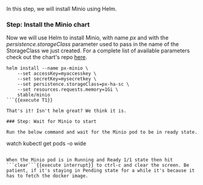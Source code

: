 In this step, we will install Minio using Helm.

### Step: Install the Minio chart

Now we will use Helm to install Minio, with name _px_ and with the _persistence.storageClass_ parameter used to pass in the name of the StorageClass we just created. For a complete list of available parameters check out the chart's repo [here](https://github.com/helm/charts/tree/master/stable/minio).

```
helm install --name px-minio \
    --set accessKey=myaccesskey \
    --set secretKey=mysecretkey \
    --set persistence.storageClass=px-ha-sc \
    --set resources.requests.memory=1Gi \
    stable/minio
```{{execute T1}}

That's it! Isn't helm great? We think it is.

### Step: Wait for Minio to start

Run the below command and wait for the Minio pod to be in ready state.
```
watch kubectl get pods -o wide
```{{execute T1}}

When the Minio pod is in Running and Ready 1/1 state then hit ```clear```{{execute interrupt}} to ctrl-c and clear the screen. Be patient, if it's staying in Pending state for a while it's because it has to fetch the docker image.
